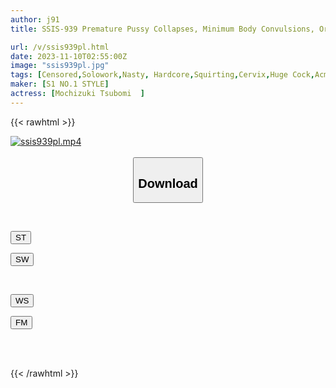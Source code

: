 ```yaml
---
author: j91
title: SSIS-939 Premature Pussy Collapses, Minimum Body Convulsions, Orgasm Drooling, Big Cock Portio Development, Tsubomi Mochizuki

url: /v/ssis939pl.html
date: 2023-11-10T02:55:00Z
image: "ssis939pl.jpg"
tags: [Censored,Solowork,Nasty, Hardcore,Squirting,Cervix,Huge Cock,Acme · Orgasm	 ]
maker: [S1 NO.1 STYLE]
actress: [Mochizuki Tsubomi  ]
---
```



{{< rawhtml >}}

<div class="video" data-videoid="LkrYr0GPvaIvZG">
    <a href="javascript:;">
        <img src="https://my.j91.asia/v/ssis939pl.jpg" width="WIDTH" height="HEIGHT" alt="ssis939pl.mp4" loading="lazy">
    </a>
</div>

<script type="text/javascript" src="https://j91.asia/asset/on-demand-st.js"></script>

<br>
  <link rel="stylesheet" href="https://j91.asia/asset/bs5.css">
  
  <center>
  <button class="btn btn-primary" type="button" data-bs-toggle="collapse" data-bs-target=".multi-collapse" aria-expanded="false" aria-controls="multiCollapseExample1 multiCollapseExample2"><h2>Download</h2></button></center>
</p>
<div class="row">
  <div class="col">
    <div class="collapse multi-collapse" id="multiCollapseExample1">
      <div class="card card-body">
	      	      <br>
<div class="buttons">  
<p><a href="https://streamtape.to/v/LkrYr0GPvaIvZG" target="_blank"><button class="btn-hover color-3"><i class="fa fa-download"></i> ST</button></a></p>
<p><a href="https://sfastwish.com/1keg52a7k3l6" target="_blank"><button class="btn-hover color-2"><i class="fa fa-download"></i> SW</button></a></p></div>
    </div>
  </div>
</div>
  <div class="col">
    <div class="collapse multi-collapse" id="multiCollapseExample2">
      <div class="card card-body">
	      <br>
<div class="buttons">
<p><a href="javascript:;" target="_blank"><button class="btn-hover color-9"><i class="fa fa-download"></i> WS</button></a></p>
<p><a href="javascript:;" target="_blank"><button class="btn-hover color-8"><i class="fa fa-download"></i> FM</button></a></p></div>
<br><br>
      </div>
    </div>
  </div>
</div>

{{< /rawhtml >}}
